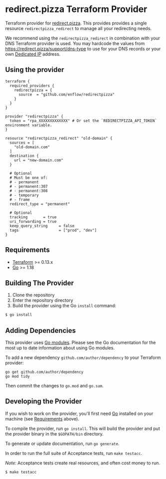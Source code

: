 # redirect.pizza Terraform Provider

Terraform provider for [redirect.pizza](https://redirect.pizza). This provides provides a single resource `redirectpizza_redirect` to manage all your redirecting needs.

We recommend using the `redirectpizza_redirect` in combination with your DNS Terraform provider is used. 
You may hardcode the values from https://redirect.pizza/support/dns-type to use for your DNS records or your own [Dedicated IP](https://redirect.pizza/support/dedicated-ip) address.

## Using the provider

```
terraform {
  required_providers {
    redirectpizza = {
      source  = "github.com/enflow/redirectpizza"
    }
  }
}

provider "redirectpizza" {
  token = "rpa_XXXXXXXXXXXXX" # Or set the `REDIRECTPIZZA_API_TOKEN` environment variable.
}

resource "redirectpizza_redirect" "old-domain" {
  sources = [
    "old-domain.com"
  ]
  destination {
    url = "new-domain.com"
  }

  # Optional
  # Must be one of:
  # - permanent
  # - permanent:307
  # - permanent:308
  # - temporary
  # - frame
  redirect_type = "permanent"

  # Optional
  tracking       = true
  uri_forwarding = true
  keep_query_string     = false
  tags                  = ["prod", "dev"]
}
```

## Requirements

-	[Terraform](https://www.terraform.io/downloads.html) >= 0.13.x
-	[Go](https://golang.org/doc/install) >= 1.18

## Building The Provider

1. Clone the repository
1. Enter the repository directory
1. Build the provider using the Go `install` command: 
```sh
$ go install
```

## Adding Dependencies

This provider uses [Go modules](https://github.com/golang/go/wiki/Modules).
Please see the Go documentation for the most up to date information about using Go modules.

To add a new dependency `github.com/author/dependency` to your Terraform provider:

```
go get github.com/author/dependency
go mod tidy
```

Then commit the changes to `go.mod` and `go.sum`.

## Developing the Provider

If you wish to work on the provider, you'll first need [Go](http://www.golang.org) installed on your machine (see [Requirements](#requirements) above).

To compile the provider, run `go install`. This will build the provider and put the provider binary in the `$GOPATH/bin` directory.

To generate or update documentation, run `go generate`.

In order to run the full suite of Acceptance tests, run `make testacc`.

*Note:* Acceptance tests create real resources, and often cost money to run.

```sh
$ make testacc
```
